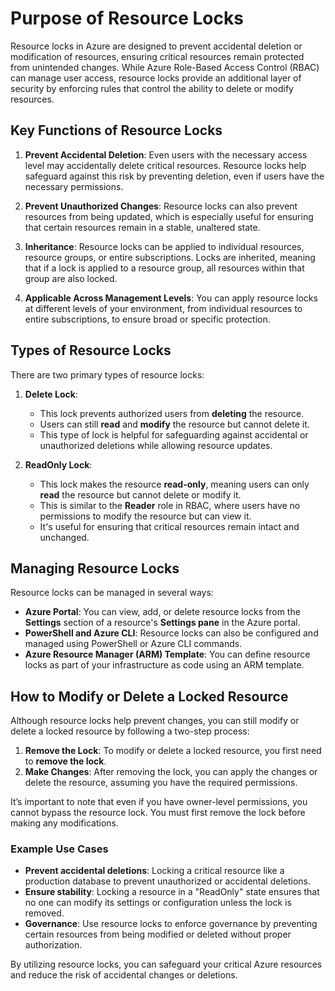 # Purpose of Resource Locks

Resource locks in Azure are designed to prevent accidental deletion or modification of resources, ensuring critical resources remain protected from unintended changes. While Azure Role-Based Access Control (RBAC) can manage user access, resource locks provide an additional layer of security by enforcing rules that control the ability to delete or modify resources.

## Key Functions of Resource Locks

1. **Prevent Accidental Deletion**: Even users with the necessary access level may accidentally delete critical resources. Resource locks help safeguard against this risk by preventing deletion, even if users have the necessary permissions.

2. **Prevent Unauthorized Changes**: Resource locks can also prevent resources from being updated, which is especially useful for ensuring that certain resources remain in a stable, unaltered state.

3. **Inheritance**: Resource locks can be applied to individual resources, resource groups, or entire subscriptions. Locks are inherited, meaning that if a lock is applied to a resource group, all resources within that group are also locked.

4. **Applicable Across Management Levels**: You can apply resource locks at different levels of your environment, from individual resources to entire subscriptions, to ensure broad or specific protection.

## Types of Resource Locks

There are two primary types of resource locks:

1. **Delete Lock**:
   - This lock prevents authorized users from **deleting** the resource.
   - Users can still **read** and **modify** the resource but cannot delete it.
   - This type of lock is helpful for safeguarding against accidental or unauthorized deletions while allowing resource updates.

2. **ReadOnly Lock**:
   - This lock makes the resource **read-only**, meaning users can only **read** the resource but cannot delete or modify it.
   - This is similar to the **Reader** role in RBAC, where users have no permissions to modify the resource but can view it.
   - It's useful for ensuring that critical resources remain intact and unchanged.

## Managing Resource Locks

Resource locks can be managed in several ways:

- **Azure Portal**: You can view, add, or delete resource locks from the **Settings** section of a resource's **Settings pane** in the Azure portal.
- **PowerShell and Azure CLI**: Resource locks can also be configured and managed using PowerShell or Azure CLI commands.
- **Azure Resource Manager (ARM) Template**: You can define resource locks as part of your infrastructure as code using an ARM template.

## How to Modify or Delete a Locked Resource

Although resource locks help prevent changes, you can still modify or delete a locked resource by following a two-step process:

1. **Remove the Lock**: To modify or delete a locked resource, you first need to **remove the lock**.
2. **Make Changes**: After removing the lock, you can apply the changes or delete the resource, assuming you have the required permissions.

It’s important to note that even if you have owner-level permissions, you cannot bypass the resource lock. You must first remove the lock before making any modifications.

### Example Use Cases

- **Prevent accidental deletions**: Locking a critical resource like a production database to prevent unauthorized or accidental deletions.
- **Ensure stability**: Locking a resource in a "ReadOnly" state ensures that no one can modify its settings or configuration unless the lock is removed.
- **Governance**: Use resource locks to enforce governance by preventing certain resources from being modified or deleted without proper authorization.

By utilizing resource locks, you can safeguard your critical Azure resources and reduce the risk of accidental changes or deletions.
